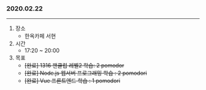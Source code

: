 ### 2020.02.22
---

1. 장소
    - 한옥카페 서현
2. 시간
    - 17:20 ~ 20:00
3. 목표
    - ~~[완료] 1316 팬클럽 레벨2 학습: 2 pomodor~~
    - ~~[완료] Node.js 웹서버 프로그래밍 학습 : 2 pomodori~~
    - ~~[완료] Vue 프론트엔드 학습 : 1 pomodori~~
    